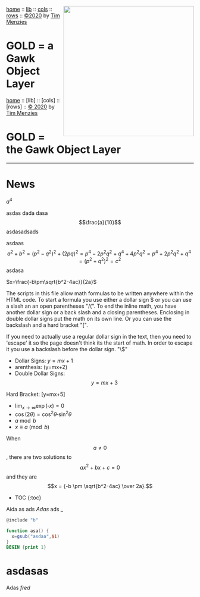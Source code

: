 [home](https://github.com/timm/gold/blob/master/README.md) :: <img align=right width=350 src="https://raw.githubusercontent.com/timm/gold/master/etc/img/auk.png">
[lib](https://github.com/timm/gold/blob/master/src/lib/README.md) ::
[cols](https://github.com/timm/gold/blob/master/src/cols/README.md) ::
[rows](https://github.com/timm/gold/blob/master/src/rows/README.md) ::
[&copy;2020](http://github.com/timm/gold/blob/master/LICENSE.md) by [Tim Menzies](http://menzies.us)   
# GOLD = a Gawk Object Layer

[home](http://github.com/timm/gold/README.me) ::
[lib] ::
[cols] ::
[rows] ::
[&copy; 2020](http://github.com/timm/gold/LICENSE.md) by [Tim Menzies](http://menzies.us)   
# GOLD = the Gawk Object Layer
----- 

# News 

$a^4$

asdas dada dasa$$\frac{a}{10}$$ asdasadsads

asdaas $$a^2+b^2 =(p^2-q^2)^2+(2pq)^2
=p^4-2p^2q^2+q^4+4p^2q^2
=p^4+2p^2q^2+q^4
=(p^2+q^2)^2 =c^2$$ asdasa

<i class="fas fa-camera"></i>

$x=\frac{-b\pm\sqrt{b^2-4ac}}{2a}$

The scripts in this file allow math formulas to be written anywhere
within the HTML code.  To start a formula you use either a dollar
sign \$ or you can use a slash an an open parentheses "/(".  To end
the inline math, you have another dollar sign or a back slash and
a closing parentheses.  Enclosing in double dollar signs put the
math on its own line.  Or you can use the backslash and a hard
bracket "\[".

If you need to actually use a regular dollar sign in the text, then
you need to 'escape' it so the page doesn't think its the start of
math.  In order to escape it you use a backslash before the dollar
sign.  "\\$"

- Dollar Signs: $y=mx+1$
- arenthesis: \(y=mx+2\)
- Double Dollar Signs: $$y=mx+3$$

Hard Bracket: \[y=mx+5\]
- $\lim_{x \to \infty} \exp(‐x) = 0$
- $\cos (2\theta) = \cos^2 \theta ‐ \sin^2 \theta$
- $a \bmod b$
- $x \equiv a \pmod b$

When $$a \ne 0$$, there are two solutions to $$ax^2 + bx + c = 0$$ and they are
$$x = {-b \pm \sqrt{b^2-4ac} \over 2a}.$$

* TOC
{:toc}

Aida as ads _Adas_ ads _

```awk
@include "b"

function asa() {
  x=gsub("asdaa",$1)
}
BEGIN {print 1}
```

# asdasas
Adas _fred_
